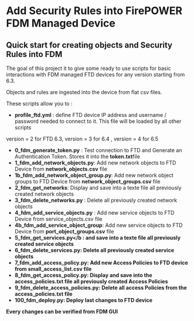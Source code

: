 # Add Security Rules into FirePOWER FDM Managed Device

## Quick start for creating objects and Security Rules into FDM

The goal of this project it to give some ready to use scripts for basic interactions with FDM managed FTD devices for any version starting from 6.3.

Objects and rules are ingested into the device from flat csv files.

These scripts allow you to :

- <b>profile_ftd.yml</b> : define FTD device IP address and username / password needed to connect to it. This file will be loaded by all other scripts

version = 2 for FTD 6.3,  version = 3 for 6.4 , version = 4 for 6.5

- <b>0_fdm_generate_token.py</b> : Test connection to FTD and Generate an Authentication Token. Stores it into the <b>token.txt</b>file
- <b>1_fdm_add_network_objects.py</b>: Add new network objects to FTD Device from <b>network_objects.csv</b> file
- <b>1b_fdm_add_network_object_group.py</b>: Add new network object groups to FTD Device from <b>network_object_groups.csv</b> file
- <b>2_fdm_get_networks</b>: Display and save into a texte file all previously created network objects
- <b>3_fdm_delete_networks.py</b> : Delete all previously created network objects
- <b>4_fdm_add_service_objects.py</b> : Add new service objects to FTD Device from service_objects.csv file
- <b>4b_fdm_add_service_object_group</b>: Add new service objects to FTD Device from <b>port_object_groups.csv</b> file
- <b>5_fdm_get_services.py</b :  and save into a texte file all previously created service objects
- <b>6_fdm_delete_services.py</b>: Delete all previously created service objects
- <b>7_fdm_add_access_policy.py</b>: Add new Access Policies to FTD device from small_access_list.csv file
- <b>8_fdm_get_access_policy.py</b>: Display and save into the access_policies.txt file all previously created Access Policies
- <b>9_fdm_delete_access_policies.py</b>: Delete all access Policies from the access_policies.txt file
- <b>100_fdm_deploy.py</b>: Deploy last changes to FTD device

Every changes can be verified from FDM GUI